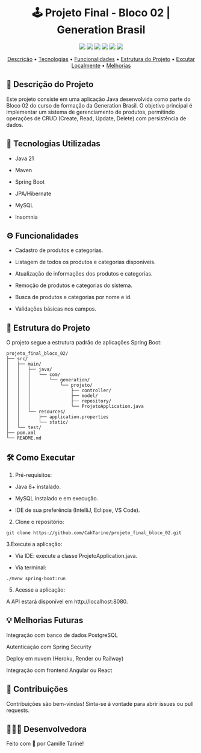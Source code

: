 

<h1 align="center">🕹️ Projeto Final - Bloco 02 | Generation Brasil</h1>

<p align="center">
  <img src="https://img.shields.io/badge/status-em%20desenvolvimento-purple?style=for-the-badge" />
  <img src="https://img.shields.io/badge/Java-17-purple?style=for-the-badge&logo=java&logoColor=white" />
  <img src="https://img.shields.io/badge/Spring_Boot-2.7.5-purple?style=for-the-badge&logo=spring&logoColor=white" />
  <img src="https://img.shields.io/badge/Maven-3.8.6-purple?style=for-the-badge&logo=apachemaven&logoColor=white" />
  <img src="https://img.shields.io/badge/MySQL-005C84?style=for-the-badge&logo=mysql&logoColor=white" />
  <img src="https://img.shields.io/badge/Insomnia-4000BF?style=for-the-badge&logo=insomnia&logoColor=white" />
</p>

<p align="center">
  <a href="#descrição-do-projeto">Descrição</a> • 
  <a href="#tecnologias-utilizadas">Tecnologias</a> • 
  <a href="#funcionalidades">Funcionalidades</a> •
  <a href="#estrutura-do-projeto">Estrutura do Projeto</a> • 
  <a href="#como-executar">Excutar Localmente</a> • 
  <a href="#melhorias-futuras">Melhorias</a>
</p>

##

## 📝 Descrição do Projeto

Este projeto consiste em uma aplicação Java desenvolvida como parte do Bloco 02 do curso de formação da Generation Brasil. O objetivo principal é implementar um sistema de gerenciamento de produtos, permitindo operações de CRUD (Create, Read, Update, Delete) com persistência de dados.

## 🚀 Tecnologias Utilizadas

- Java 21

- Maven

- Spring Boot

- JPA/Hibernate

- MySQL

- Insomnia

##

## ⚙️ Funcionalidades

- Cadastro de produtos e categorias.

- Listagem de todos os produtos e categorias disponíveis.

- Atualização de informações dos produtos e categorias.

- Remoção de produtos e categorias do sistema.

- Busca de produtos e categorias por nome e id.

- Validações básicas nos campos.  

##

## 📁 Estrutura do Projeto

O projeto segue a estrutura padrão de aplicações Spring Boot:
``` 
projeto_final_bloco_02/
├── src/
│   ├── main/
│   │   ├── java/
│   │   │   └── com/
│   │   │       └── generation/
│   │   │           └── projeto/
│   │   │               ├── controller/
│   │   │               ├── model/
│   │   │               ├── repository/
│   │   │               └── ProjetoApplication.java
│   │   └── resources/
│   │       ├── application.properties
│   │       └── static/
│   └── test/
├── pom.xml
└── README.md
```
##

## 🛠️ Como Executar

1. Pré-requisitos:

- Java 8+ instalado.

- MySQL instalado e em execução.

- IDE de sua preferência (IntelliJ, Eclipse, VS Code).

2. Clone o repositório:
```
git clone https://github.com/CahTarine/projeto_final_bloco_02.git
```
3.Execute a aplicação:
- Via IDE: execute a classe ProjetoApplication.java.

- Via terminal:
```
./mvnw spring-boot:run
```
5. Acesse a aplicação:

A API estará disponível em http://localhost:8080.

##

## 💡 Melhorias Futuras

Integração com banco de dados PostgreSQL

Autenticação com Spring Security

Deploy em nuvem (Heroku, Render ou Railway)

Integração com frontend Angular ou React

##

## 🤝 Contribuições

Contribuições são bem-vindas! Sinta-se à vontade para abrir issues ou pull requests.

##

## 👩🏻‍💻 Desenvolvedora

Feito com 💜 por Camille Tarine!
